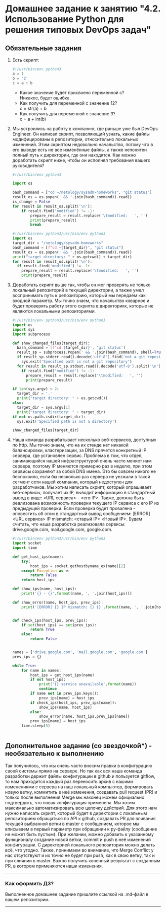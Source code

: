 # Домашнее задание к занятию "4.2. Использование Python для решения типовых DevOps задач"

## Обязательные задания

1. Есть скрипт:
	```python
    #!/usr/bin/env python3
	a = 1
	b = '2'
	c = a + b
	```
	* Какое значение будет присвоено переменной c?  
	Никакое, будет ошибка.	  
	* Как получить для переменной c значение 12?  
	  c = str(a) + b
	* Как получить для переменной c значение 3?  
	c = a + int(b)

1. Мы устроились на работу в компанию, где раньше уже был DevOps Engineer. Он написал скрипт, позволяющий узнать, какие файлы модифицированы в репозитории, относительно локальных изменений. Этим скриптом недовольно начальство, потому что в его выводе есть не все изменённые файлы, а также непонятен полный путь к директории, где они находятся. Как можно доработать скрипт ниже, чтобы он исполнял требования вашего руководителя?
	
	```python
    #!/usr/bin/env python3

    import os

	bash_command = ["cd ~/netology/sysadm-homeworks", "git status"]
	result_os = os.popen(' && '.join(bash_command)).read()
    is_change = False
	for result in result_os.split('\n'):
        if result.find('modified') != -1:
            prepare_result = result.replace('\tmodified:   ', '')
            print(prepare_result)
            break

	```

	```python
	#!/usr/bin/env python3/usr/bin/env python3
	import os
	target_dir = "/netology/sysadm-homeworks"
	bash_command = [f"cd ~{target_dir}", "git status"]
	result_os = os.popen(' && '.join(bash_command)).read()
	print("target directory: " + os.getcwd() + target_dir)
	for result in result_os.split('\n'):
	  if result.find('modified') != -1:
		prepare_result = result.replace('\tmodified:   ', '')
		print(prepare_result)
	```
1. Доработать скрипт выше так, чтобы он мог проверять не только локальный репозиторий в текущей директории, а также умел воспринимать путь к репозиторию, который мы передаём как входной параметр. Мы точно знаем, что начальство коварное и будет проверять работу этого скрипта в директориях, которые не являются локальными репозиториями.

	```python
	#!/usr/bin/env python3/usr/bin/env python3
	import os
	import sys
	import subprocess

	def show_changed_files(target_dir):
	  bash_command = [f'cd {target_dir}', 'git status']
	  result_sp = subprocess.Popen(' && '.join(bash_command), shell=True, stdout=subprocess.PIPE, stderr=subprocess.PIPE)
	  if result_sp.stderr.read().decode('utf-8').find('not a git repository') != -1:
	    sys.exit('Specified path is not a git repository')
	  for result in result_sp.stdout.read().decode('utf-8').split('\n'):
	    if result.find('modified') != -1:
	      prepare_result = result.replace('\tmodified:   ', '')
	      print(prepare_result)

	if len(sys.argv) < 2:
	  target_dir = '.'
	  print("target directory: " + os.getcwd())
	else:
	  target_dir = sys.argv[1]
	  print("target directory: " + target_dir)
	if not os.path.isdir(target_dir):
	  sys.exit('Specified path is not a directory')

	show_changed_files(target_dir)
	```

1. Наша команда разрабатывает несколько веб-сервисов, доступных по http. Мы точно знаем, что на их стенде нет никакой балансировки, кластеризации, за DNS прячется конкретный IP сервера, где установлен сервис. Проблема в том, что отдел, занимающийся нашей инфраструктурой очень часто меняет нам сервера, поэтому IP меняются примерно раз в неделю, при этом сервисы сохраняют за собой DNS имена. Это бы совсем никого не беспокоило, если бы несколько раз сервера не уезжали в такой сегмент сети нашей компании, который недоступен для разработчиков. Мы хотим написать скрипт, который опрашивает веб-сервисы, получает их IP, выводит информацию в стандартный вывод в виде: <URL сервиса> - <его IP>. Также, должна быть реализована возможность проверки текущего IP сервиса c его IP из предыдущей проверки. Если проверка будет провалена - оповестить об этом в стандартный вывод сообщением: [ERROR] <URL сервиса> IP mismatch: <старый IP> <Новый IP>. Будем считать, что наша разработка реализовала сервисы: drive.google.com, mail.google.com, google.com.

	```python
	#!/usr/bin/env python3/usr/bin/env python3
	import socket
	import time

	def get_host_ips(name):
	    try:
	        host_ips = socket.gethostbyname_ex(name)[2]
	    except Exception as e:
	        return False
	    return host_ips

	def show_ips(name, host_ips):
	    print('{} - {}'.format(name, ', '.join(host_ips)))

	def show_error(name, host_ips, prev_ips):
	    print('[ERROR] {} IP mismatch: {} {}'.format(name, ', '.join(host_ips), ', '.join(prev_ips)))


	def check_ips(host_ips, prev_ips):
	    if set(host_ips) == set(prev_ips):
	        return True
	    else:
	        return False


	names = ['drive.google.com', 'mail.google.com', 'google.com']
	prev_ips = {}

	while True:
	    for name in names:
	        host_ips = get_host_ips(name)
	        if not host_ips:
	            print('{} service unavailable'.format(name))
	            continue
	        if name not in prev_ips.keys():
	            prev_ips[name] = host_ips
	        if check_ips(host_ips, prev_ips[name]):
	            show_ips(name, host_ips)
	        else:
	            show_error(name, host_ips,prev_ips[name])
	        prev_ips[name] = host_ips
	    time.sleep(5)
		
	```

## Дополнительное задание (со звездочкой*) - необязательно к выполнению

Так получилось, что мы очень часто вносим правки в конфигурацию своей системы прямо на сервере. Но так как вся наша команда разработки держит файлы конфигурации в github и пользуется gitflow, то нам приходится каждый раз переносить архив с нашими изменениями с сервера на наш локальный компьютер, формировать новую ветку, коммитить в неё изменения, создавать pull request (PR) и только после выполнения Merge мы наконец можем официально подтвердить, что новая конфигурация применена. Мы хотим максимально автоматизировать всю цепочку действий. Для этого нам нужно написать скрипт, который будет в директории с локальным репозиторием обращаться по API к github, создавать PR для вливания текущей выбранной ветки в master с сообщением, которое мы вписываем в первый параметр при обращении к py-файлу (сообщение не может быть пустым). При желании, можно добавить к указанному функционалу создание новой ветки, commit и push в неё изменений конфигурации. С директорией локального репозитория можно делать всё, что угодно. Также, принимаем во внимание, что Merge Conflict у нас отсутствуют и их точно не будет при push, как в свою ветку, так и при слиянии в master. Важно получить конечный результат с созданным PR, в котором применяются наши изменения. 


---

### Как оформить ДЗ?

Выполненное домашнее задание пришлите ссылкой на .md-файл в вашем репозитории.

---
